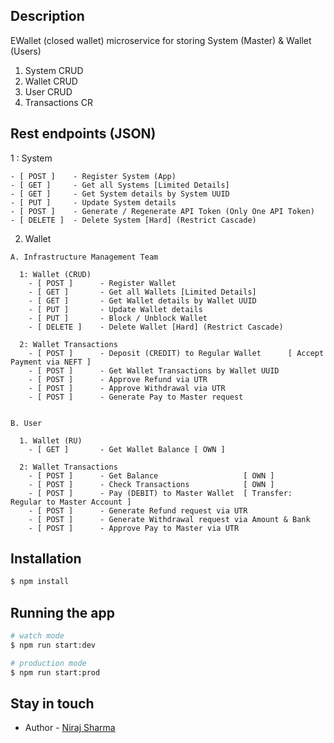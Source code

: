 ## Description

EWallet (closed wallet) microservice for storing System (Master) & Wallet (Users)

1. System CRUD
2. Wallet CRUD
3. User CRUD
4. Transactions CR

## Rest endpoints (JSON)

  1 : System 

    - [ POST ]    - Register System (App)
    - [ GET ]     - Get all Systems [Limited Details]
    - [ GET ]     - Get System details by System UUID
    - [ PUT ]     - Update System details
    - [ POST ]    - Generate / Regenerate API Token (Only One API Token)
    - [ DELETE ]  - Delete System [Hard] (Restrict Cascade)

  2. Wallet 

    A. Infrastructure Management Team
	
      1: Wallet (CRUD)
        - [ POST ]      - Register Wallet
        - [ GET ]       - Get all Wallets [Limited Details]
        - [ GET ]       - Get Wallet details by Wallet UUID 
        - [ PUT ]       - Update Wallet details 
        - [ PUT ]       - Block / Unblock Wallet 
        - [ DELETE ]    - Delete Wallet [Hard] (Restrict Cascade)

      2: Wallet Transactions
        - [ POST ]      - Deposit (CREDIT) to Regular Wallet      [ Accept Payment via NEFT ]
        - [ POST ]      - Get Wallet Transactions by Wallet UUID  
        - [ POST ]      - Approve Refund via UTR 
        - [ POST ]      - Approve Withdrawal via UTR
        - [ POST ]      - Generate Pay to Master request 
        
        
    B. User
      
      1. Wallet (RU)
        - [ GET ]       - Get Wallet Balance [ OWN ]

      2: Wallet Transactions        
        - [ POST ]      - Get Balance                   [ OWN ]
        - [ POST ]      - Check Transactions            [ OWN ]
        - [ POST ]      - Pay (DEBIT) to Master Wallet  [ Transfer: Regular to Master Account ] 
        - [ POST ]      - Generate Refund request via UTR
        - [ POST ]      - Generate Withdrawal request via Amount & Bank
        - [ POST ]      - Approve Pay to Master via UTR

## Installation

```bash
$ npm install
```

## Running the app

```bash
# watch mode
$ npm run start:dev

# production mode
$ npm run start:prod
```

## Stay in touch

- Author - [Niraj Sharma](https://github.com/nirajshar)